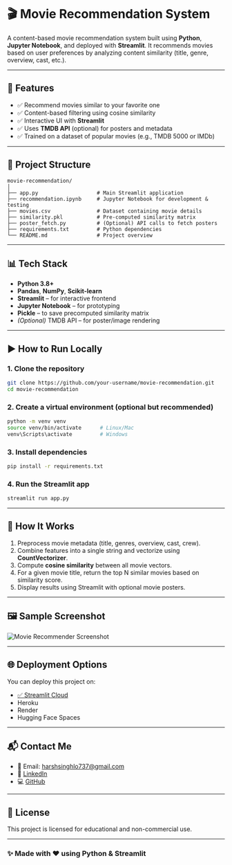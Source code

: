 # 🎬 Movie Recommendation System

A content-based movie recommendation system built using **Python**, **Jupyter Notebook**, and deployed with **Streamlit**. It recommends movies based on user preferences by analyzing content similarity (title, genre, overview, cast, etc.).

---

## 📌 Features

- ✅ Recommend movies similar to your favorite one
- ✅ Content-based filtering using cosine similarity
- ✅ Interactive UI with **Streamlit**
- ✅ Uses **TMDB API** (optional) for posters and metadata
- ✅ Trained on a dataset of popular movies (e.g., TMDB 5000 or IMDb)

---

## 📁 Project Structure

```
movie-recommendation/
│
├── app.py                   # Main Streamlit application
├── recommendation.ipynb     # Jupyter Notebook for development & testing
├── movies.csv               # Dataset containing movie details
├── similarity.pkl           # Pre-computed similarity matrix
├── poster_fetch.py          # (Optional) API calls to fetch posters
├── requirements.txt         # Python dependencies
└── README.md                # Project overview
```

---

## 📊 Tech Stack

- **Python 3.8+**
- **Pandas**, **NumPy**, **Scikit-learn**
- **Streamlit** – for interactive frontend
- **Jupyter Notebook** – for prototyping
- **Pickle** – to save precomputed similarity matrix
- *(Optional)* TMDB API – for poster/image rendering

---

## ▶️ How to Run Locally

### 1. Clone the repository
```bash
git clone https://github.com/your-username/movie-recommendation.git
cd movie-recommendation
```

### 2. Create a virtual environment (optional but recommended)
```bash
python -m venv venv
source venv/bin/activate      # Linux/Mac
venv\Scripts\activate         # Windows
```

### 3. Install dependencies
```bash
pip install -r requirements.txt
```

### 4. Run the Streamlit app
```bash
streamlit run app.py
```

---

## 🧠 How It Works

1. Preprocess movie metadata (title, genres, overview, cast, crew).
2. Combine features into a single string and vectorize using **CountVectorizer**.
3. Compute **cosine similarity** between all movie vectors.
4. For a given movie title, return the top N similar movies based on similarity score.
5. Display results using Streamlit with optional movie posters.

---

## 🖼️ Sample Screenshot

![Movie Recommender Screenshot](https://via.placeholder.com/800x400?text=Add+your+screenshot+here)

---

## 🌐 Deployment Options

You can deploy this project on:

- [✅ Streamlit Cloud](https://streamlit.io/cloud)
- Heroku
- Render
- Hugging Face Spaces

---

## 📬 Contact Me

- 📧 Email: harshsinghlo737@gmail.com  
- 🔗 [LinkedIn](https://www.linkedin.com/in/harsh-singh-830835250/)  
- 💻 [GitHub](https://github.com/your-username)

---

## 📜 License

This project is licensed for educational and non-commercial use.

---

### ✨ Made with ❤️ using Python & Streamlit

